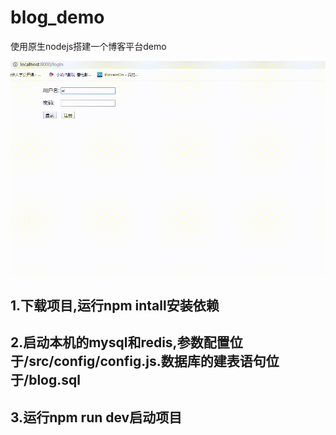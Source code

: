 # blog_demo
使用原生nodejs搭建一个博客平台demo

![image](https://github.com/kaygod/blog_demo/blob/master/Video_00017.gif)

## 1.下载项目,运行npm intall安装依赖
## 2.启动本机的mysql和redis,参数配置位于/src/config/config.js.数据库的建表语句位于/blog.sql
## 3.运行npm run dev启动项目
